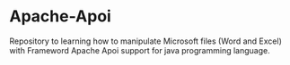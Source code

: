 # Apache-Apoi

Repository to learning how to manipulate Microsoft files (Word and Excel) with Frameword Apache Apoi support for java programming language.



